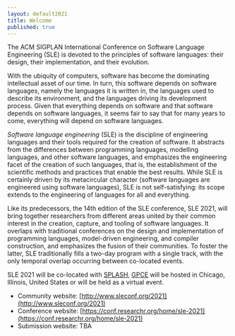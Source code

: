 ```yaml
---
layout: default2021
title: Welcome
published: true
---
```


The ACM SIGPLAN International Conference on Software Language Engineering (SLE) is devoted to the principles of software languages: their design, their implementation, and their evolution.

With the ubiquity of computers, software has become the dominating intellectual asset of our time. In turn, this software depends on software languages, namely the languages it is written in, the languages used to describe its environment, and the languages driving its development process. Given that everything depends on software and that software depends on software languages, it seems fair to say that for many years to come, everything will depend on software languages.

*Software language engineering* (SLE) is the discipline of engineering languages and their tools required for the creation of software. It abstracts from the differences between programming languages, modelling languages, and other software languages, and emphasizes the engineering facet of the creation of such languages, that is, the establishment of the scientific methods and practices that enable the best results. While SLE is certainly driven by its metacircular character (software languages are engineered using software languages), SLE is not self-satisfying: its scope extends to the engineering of languages for all and everything.

Like its predecessors, the 14th edition of the SLE conference, SLE 2021, will bring together researchers from different areas united by their common interest in the creation, capture, and tooling of software languages. It overlaps with traditional conferences on the design and implementation of programming languages, model-driven engineering, and compiler construction, and emphasizes the fusion of their communities. To foster the latter, SLE traditionally fills a two-day program with a single track, with the only temporal overlap occurring between co-located events.

SLE 2021 will be co-located with [SPLASH](http://2021.splashcon.org/), [GPCE](https://conf.researchr.org/home/gpce-2021) will be hosted in Chicago, Illinois, United States or will be held as a virtual event.

* Community website: [http://www.sleconf.org/2021](http://www.sleconf.org/2021)
* Conference website: [https://conf.researchr.org/home/sle-2021](https://conf.researchr.org/home/sle-2021)
* Submission website:  TBA
